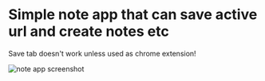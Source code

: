 # Simple note app that can save active url and create notes etc

Save tab doesn't work unless used as chrome extension!

![note app screenshot](https://user-images.githubusercontent.com/49163212/171628945-0aeb349e-7914-43ec-a547-1210f1848a8a.jpg)

